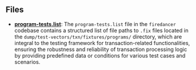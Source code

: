 
## Files
- **[program-tests.list](txn-fixtures/program-tests.list.driver.md)**: The `program-tests.list` file in the `firedancer` codebase contains a structured list of file paths to `.fix` files located in the `dump/test-vectors/txn/fixtures/programs/` directory, which are integral to the testing framework for transaction-related functionalities, ensuring the robustness and reliability of transaction processing logic by providing predefined data or conditions for various test cases and scenarios.
